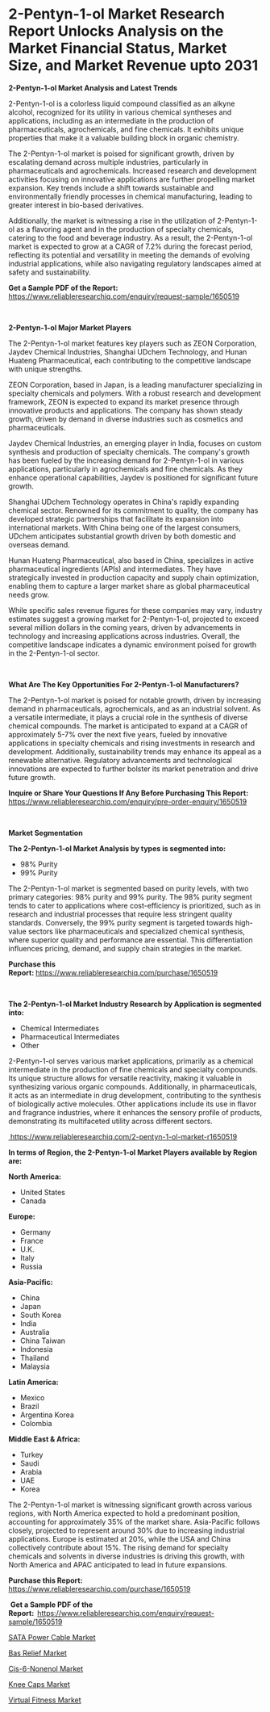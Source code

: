 <p><h1>2-Pentyn-1-ol Market Research Report Unlocks Analysis on the Market Financial Status, Market Size, and Market Revenue upto 2031</h1></p><p><strong>2-Pentyn-1-ol Market Analysis and Latest Trends</strong></p>
<p><p>2-Pentyn-1-ol is a colorless liquid compound classified as an alkyne alcohol, recognized for its utility in various chemical syntheses and applications, including as an intermediate in the production of pharmaceuticals, agrochemicals, and fine chemicals. It exhibits unique properties that make it a valuable building block in organic chemistry.</p><p>The 2-Pentyn-1-ol market is poised for significant growth, driven by escalating demand across multiple industries, particularly in pharmaceuticals and agrochemicals. Increased research and development activities focusing on innovative applications are further propelling market expansion. Key trends include a shift towards sustainable and environmentally friendly processes in chemical manufacturing, leading to greater interest in bio-based derivatives.</p><p>Additionally, the market is witnessing a rise in the utilization of 2-Pentyn-1-ol as a flavoring agent and in the production of specialty chemicals, catering to the food and beverage industry. As a result, the 2-Pentyn-1-ol market is expected to grow at a CAGR of 7.2% during the forecast period, reflecting its potential and versatility in meeting the demands of evolving industrial applications, while also navigating regulatory landscapes aimed at safety and sustainability.</p></p>
<p><strong>Get a Sample PDF of the Report:&nbsp;</strong> <a href="https://www.reliableresearchiq.com/enquiry/request-sample/1650519?utm_campaign=104&utm_medium=2&utm_source=Github&utm_content=ia&utm_term=26092024&utm_id=2-pentyn-1-ol">https://www.reliableresearchiq.com/enquiry/request-sample/1650519</a></p>
<p>&nbsp;</p>
<p><strong>2-Pentyn-1-ol Major Market Players</strong></p>
<p><p>The 2-Pentyn-1-ol market features key players such as ZEON Corporation, Jaydev Chemical Industries, Shanghai UDchem Technology, and Hunan Huateng Pharmaceutical, each contributing to the competitive landscape with unique strengths.</p><p>ZEON Corporation, based in Japan, is a leading manufacturer specializing in specialty chemicals and polymers. With a robust research and development framework, ZEON is expected to expand its market presence through innovative products and applications. The company has shown steady growth, driven by demand in diverse industries such as cosmetics and pharmaceuticals.</p><p>Jaydev Chemical Industries, an emerging player in India, focuses on custom synthesis and production of specialty chemicals. The company's growth has been fueled by the increasing demand for 2-Pentyn-1-ol in various applications, particularly in agrochemicals and fine chemicals. As they enhance operational capabilities, Jaydev is positioned for significant future growth.</p><p>Shanghai UDchem Technology operates in China's rapidly expanding chemical sector. Renowned for its commitment to quality, the company has developed strategic partnerships that facilitate its expansion into international markets. With China being one of the largest consumers, UDchem anticipates substantial growth driven by both domestic and overseas demand.</p><p>Hunan Huateng Pharmaceutical, also based in China, specializes in active pharmaceutical ingredients (APIs) and intermediates. They have strategically invested in production capacity and supply chain optimization, enabling them to capture a larger market share as global pharmaceutical needs grow.</p><p>While specific sales revenue figures for these companies may vary, industry estimates suggest a growing market for 2-Pentyn-1-ol, projected to exceed several million dollars in the coming years, driven by advancements in technology and increasing applications across industries. Overall, the competitive landscape indicates a dynamic environment poised for growth in the 2-Pentyn-1-ol sector.</p></p>
<p>&nbsp;</p>
<p><strong>What Are The Key Opportunities For 2-Pentyn-1-ol Manufacturers?</strong></p>
<p><p>The 2-Pentyn-1-ol market is poised for notable growth, driven by increasing demand in pharmaceuticals, agrochemicals, and as an industrial solvent. As a versatile intermediate, it plays a crucial role in the synthesis of diverse chemical compounds. The market is anticipated to expand at a CAGR of approximately 5-7% over the next five years, fueled by innovative applications in specialty chemicals and rising investments in research and development. Additionally, sustainability trends may enhance its appeal as a renewable alternative. Regulatory advancements and technological innovations are expected to further bolster its market penetration and drive future growth.</p></p>
<p><strong>Inquire or Share Your Questions If Any Before Purchasing This Report:</strong> <a href="https://www.reliableresearchiq.com/enquiry/pre-order-enquiry/1650519?utm_campaign=104&utm_medium=2&utm_source=Github&utm_content=ia&utm_term=26092024&utm_id=2-pentyn-1-ol">https://www.reliableresearchiq.com/enquiry/pre-order-enquiry/1650519</a></p>
<p>&nbsp;</p>
<p><strong>Market Segmentation</strong></p>
<p><strong>The 2-Pentyn-1-ol Market Analysis by types is segmented into:</strong></p>
<p><ul><li>98% Purity</li><li>99% Purity</li></ul></p>
<p><p>The 2-Pentyn-1-ol market is segmented based on purity levels, with two primary categories: 98% purity and 99% purity. The 98% purity segment tends to cater to applications where cost-efficiency is prioritized, such as in research and industrial processes that require less stringent quality standards. Conversely, the 99% purity segment is targeted towards high-value sectors like pharmaceuticals and specialized chemical synthesis, where superior quality and performance are essential. This differentiation influences pricing, demand, and supply chain strategies in the market.</p></p>
<p><strong>Purchase this Report:&nbsp;</strong><a href="https://www.reliableresearchiq.com/purchase/1650519?utm_campaign=104&utm_medium=2&utm_source=Github&utm_content=ia&utm_term=26092024&utm_id=2-pentyn-1-ol">https://www.reliableresearchiq.com/purchase/1650519</a></p>
<p>&nbsp;</p>
<p><strong>The 2-Pentyn-1-ol Market Industry Research by Application is segmented into:</strong></p>
<p><ul><li>Chemical Intermediates</li><li>Pharmaceutical Intermediates</li><li>Other</li></ul></p>
<p><p>2-Pentyn-1-ol serves various market applications, primarily as a chemical intermediate in the production of fine chemicals and specialty compounds. Its unique structure allows for versatile reactivity, making it valuable in synthesizing various organic compounds. Additionally, in pharmaceuticals, it acts as an intermediate in drug development, contributing to the synthesis of biologically active molecules. Other applications include its use in flavor and fragrance industries, where it enhances the sensory profile of products, demonstrating its multifaceted utility across different sectors.</p></p>
<p><a href="https://www.reliableresearchiq.com/2-pentyn-1-ol-market-r1650519?utm_campaign=104&utm_medium=2&utm_source=Github&utm_content=ia&utm_term=26092024&utm_id=2-pentyn-1-ol">&nbsp;https://www.reliableresearchiq.com/2-pentyn-1-ol-market-r1650519</a></p>
<p><strong>In terms of Region, the 2-Pentyn-1-ol Market Players available by Region are:</strong></p>
<p>
    <p> <strong> North America: </strong>
        <ul>
            <li>United States</li>
            <li>Canada</li>
        </ul>
        </p> 
    <p> <strong> Europe: </strong>
        <ul>
            <li>Germany</li>
            <li>France</li>
            <li>U.K.</li>
            <li>Italy</li>
            <li>Russia</li>
        </ul>
        </p> 
    <p> <strong> Asia-Pacific: </strong>
        <ul>
            <li>China</li>
            <li>Japan</li>
            <li>South Korea</li>
            <li>India</li>
            <li>Australia</li>
            <li>China Taiwan</li>
            <li>Indonesia</li>
            <li>Thailand</li>
            <li>Malaysia</li>
        </ul>
        </p> 
    <p> <strong> Latin America: </strong>
        <ul>
            <li>Mexico</li>
            <li>Brazil</li>
            <li>Argentina Korea</li>
            <li>Colombia</li>
        </ul>
        </p> 
    <p> <strong> Middle East & Africa: </strong>
        <ul>
            <li>Turkey</li>
            <li>Saudi</li>
            <li>Arabia</li>
            <li>UAE</li>
            <li>Korea</li>
        </ul>
    </p>
    </p>
<p><p>The 2-Pentyn-1-ol market is witnessing significant growth across various regions, with North America expected to hold a predominant position, accounting for approximately 35% of the market share. Asia-Pacific follows closely, projected to represent around 30% due to increasing industrial applications. Europe is estimated at 20%, while the USA and China collectively contribute about 15%. The rising demand for specialty chemicals and solvents in diverse industries is driving this growth, with North America and APAC anticipated to lead in future expansions.</p></p>
<p><strong>Purchase this Report: </strong><a href="https://www.reliableresearchiq.com/purchase/1650519?utm_campaign=104&utm_medium=2&utm_source=Github&utm_content=ia&utm_term=26092024&utm_id=2-pentyn-1-ol">https://www.reliableresearchiq.com/purchase/1650519</a></p>
<p>&nbsp;<strong>Get a Sample PDF of the Report:&nbsp;&nbsp;</strong><a href="https://www.reliableresearchiq.com/enquiry/request-sample/1650519?utm_campaign=104&utm_medium=2&utm_source=Github&utm_content=ia&utm_term=26092024&utm_id=2-pentyn-1-ol">https://www.reliableresearchiq.com/enquiry/request-sample/1650519</a></p>
<p><strong></strong></p>
<p><p><a href="https://www.linkedin.com/pulse/what-emerging-market-trends-sata-power-cable-detailed-overview-5hwmc?utm_campaign=104&utm_medium=2&utm_source=Github&utm_content=ia&utm_term=26092024&utm_id=2-pentyn-1-ol">SATA Power Cable Market</a></p><p><a href="https://issuu.com/reportprime-2/docs/bas-relief-market-size-2030.pptx_76215268583f12?utm_campaign=104&utm_medium=2&utm_source=Github&utm_content=ia&utm_term=26092024&utm_id=2-pentyn-1-ol">Bas Relief Market</a></p><p><a href="https://github.com/MarilynDouglas476/Market-Research-Report-List-1/blob/main/cis-6-nonenol-market.md?utm_campaign=104&utm_medium=2&utm_source=Github&utm_content=ia&utm_term=26092024&utm_id=2-pentyn-1-ol">Cis-6-Nonenol Market</a></p><p><a href="https://issuu.com/reportprime-2/docs/knee-caps-market-size-2030.pptx_48ea469a01780d?utm_campaign=104&utm_medium=2&utm_source=Github&utm_content=ia&utm_term=26092024&utm_id=2-pentyn-1-ol">Knee Caps Market</a></p><p><a href="https://www.linkedin.com/pulse/virtual-fitness-market-size-type-smart-tvssmartphoneslaptopsdesktops-hgcsc?utm_campaign=104&utm_medium=2&utm_source=Github&utm_content=ia&utm_term=26092024&utm_id=2-pentyn-1-ol">Virtual Fitness Market</a></p></p>